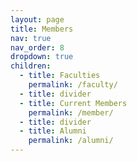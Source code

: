 ```yaml
---
layout: page
title: Members
nav: true
nav_order: 8
dropdown: true
children:
  - title: Faculties
    permalink: /faculty/
  - title: divider
  - title: Current Members
    permalink: /member/
  - title: divider
  - title: Alumni
    permalink: /alumni/
---
```

